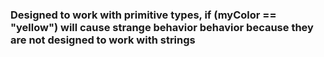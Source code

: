 ### Designed to work with primitive types, if (myColor == "yellow") will cause strange behavior behavior because they are not designed to work with strings


